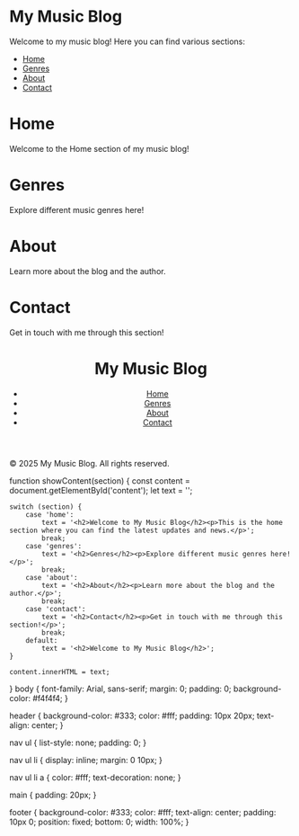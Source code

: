 # My Music Blog

Welcome to my music blog! Here you can find various sections:

- [Home](Home/README.md)
- [Genres](Genres/README.md)
- [About](About/README.md)
- [Contact](Contact/README.md)

# Home
Welcome to the Home section of my music blog!
# Genres
Explore different music genres here!
# About
Learn more about the blog and the author.
# Contact
Get in touch with me through this section!

<!DOCTYPE html>
<html lang="en">
<head>
    <meta charset="UTF-8">
    <meta name="viewport" content="width=device-width, initial-scale=1.0">
    <title>My Music Blog</title>
    <link rel="stylesheet" href="css/styles.css">
</head>
<body>
    <header>
        <h1>My Music Blog</h1>
        <nav>
            <ul>
                <li><a href="#" onclick="showContent('home')">Home</a></li>
                <li><a href="#" onclick="showContent('genres')">Genres</a></li>
                <li><a href="#" onclick="showContent('about')">About</a></li>
                <li><a href="#" onclick="showContent('contact')">Contact</a></li>
            </ul>
        </nav>
    </header>
    <main id="content">
        <!-- Content will be displayed here -->
    </main>
    <footer>
        <p>&copy; 2025 My Music Blog. All rights reserved.</p>
    </footer>
    <script src="js/scripts.js"></script>
</body>
</html>

function showContent(section) {
    const content = document.getElementById('content');
    let text = '';

    switch (section) {
        case 'home':
            text = '<h2>Welcome to My Music Blog</h2><p>This is the home section where you can find the latest updates and news.</p>';
            break;
        case 'genres':
            text = '<h2>Genres</h2><p>Explore different music genres here!</p>';
            break;
        case 'about':
            text = '<h2>About</h2><p>Learn more about the blog and the author.</p>';
            break;
        case 'contact':
            text = '<h2>Contact</h2><p>Get in touch with me through this section!</p>';
            break;
        default:
            text = '<h2>Welcome to My Music Blog</h2>';
    }

    content.innerHTML = text;
}
body {
    font-family: Arial, sans-serif;
    margin: 0;
    padding: 0;
    background-color: #f4f4f4;
}

header {
    background-color: #333;
    color: #fff;
    padding: 10px 20px;
    text-align: center;
}

nav ul {
    list-style: none;
    padding: 0;
}

nav ul li {
    display: inline;
    margin: 0 10px;
}

nav ul li a {
    color: #fff;
    text-decoration: none;
}

main {
    padding: 20px;
}

footer {
    background-color: #333;
    color: #fff;
    text-align: center;
    padding: 10px 0;
    position: fixed;
    bottom: 0;
    width: 100%;
}
